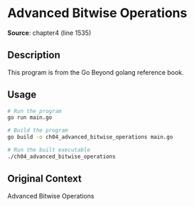 # Advanced Bitwise Operations

**Source**: chapter4 (line 1535)

## Description

This program is from the Go Beyond golang reference book.

## Usage

```bash
# Run the program
go run main.go

# Build the program
go build -o ch04_advanced_bitwise_operations main.go

# Run the built executable
./ch04_advanced_bitwise_operations
```

## Original Context

Advanced Bitwise Operations
